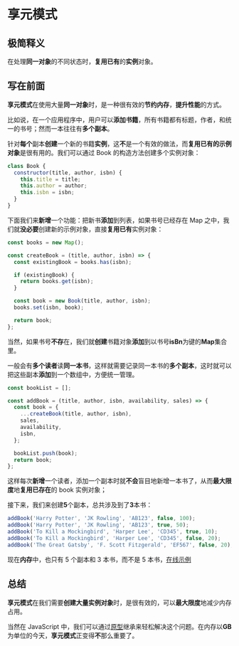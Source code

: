 # 享元模式

## 极简释义

在处理**同一对象**的不同状态时，**复用已有**的**实例**对象。

## 写在前面

**享元模式**在使用大量**同一对象**时，是一种很有效的**节约内存**，**提升性能**的方式。

比如说，在一个应用程序中，用户可以**添加书籍**，所有书籍都有标题，作者，和统一的书号；然而一本往往有**多个副本**。

针对**每个**副本**创建**一个新的书籍**实例**，这**不**是一个有效的做法，而**复用已有的示例对象**是很有用的。我们可以通过 Book 的构造方法创建多个实例对象：

```js
class Book {
  constructor(title, author, isbn) {
    this.title = title;
    this.author = author;
    this.isbn = isbn;
  }
}
```

下面我们来**新增**一个功能：把新书**添加**到列表，如果书号已经存在 Map 之中，我们就**没必要**创建新的示例对象，直接**复用已有**实例对象：

```js
const books = new Map();

const createBook = (title, author, isbn) => {
  const existingBook = books.has(isbn);

  if (existingBook) {
    return books.get(isbn);
  }

  const book = new Book(title, author, isbn);
  books.set(isbn, book);

  return book;
};
```

当然，如果书号**不存**在，我们就**创建**书籍对象**添加**到以书号**isBn**为键的**Map**集合里。

一般会有**多个读者**读**同一本书**，这样就需要记录同一本书的**多个副本**，这时就可以把这些副本**添加**到一个数组中，方便统一管理。

```js
const bookList = [];

const addBook = (title, author, isbn, availability, sales) => {
  const book = {
    ...createBook(title, author, isbn),
    sales,
    availability,
    isbn,
  };

  bookList.push(book);
  return book;
};
```

这样每次**新增**一个读者，添加一个副本时就**不会**盲目地新增一本书了，从而**最大限度**地**复用已存在**的 book 实例对象；

接下来，我们来创建**5**个副本，总共涉及到了**3**本书：

```js
addBook('Harry Potter', 'JK Rowling', 'AB123', false, 100);
addBook('Harry Potter', 'JK Rowling', 'AB123', true, 50);
addBook('To Kill a Mockingbird', 'Harper Lee', 'CD345', true, 10);
addBook('To Kill a Mockingbird', 'Harper Lee', 'CD345', false, 20);
addBook('The Great Gatsby', 'F. Scott Fitzgerald', 'EF567', false, 20);
```

现在**内存**中，也只有 5 个副本和 3 本书，而不是 5 本书，[在线示例](https://codesandbox.io/s/flyweight-pattern-1-m5c31?from-embed)

## 总结

**享元模式**在我们需要**创建大量实例对象**时，是很有效的，可以**最大限度**地减少内存占用。

当然在 JavaScript 中，我们可以通过[原型](https://juejin.cn/post/7177736312312004669)继承来轻松解决这个问题。在内存以**GB**为单位的今天，**享元模式**正变得**不**那么重要了。
